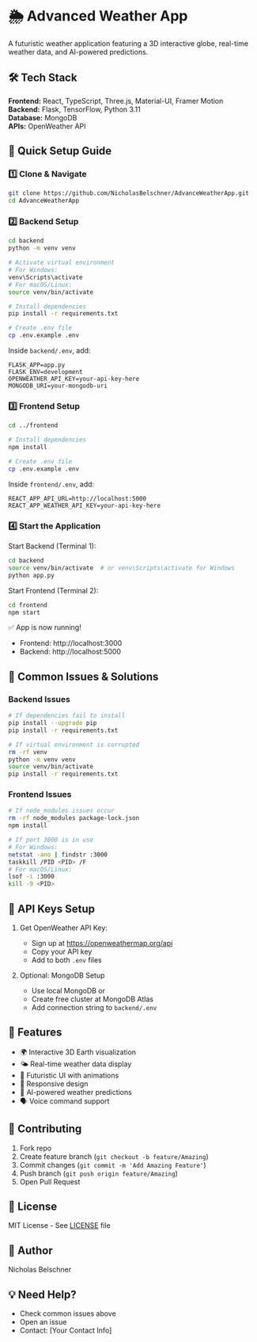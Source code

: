 # 🌦️ Advanced Weather App

A futuristic weather application featuring a 3D interactive globe, real-time weather data, and AI-powered predictions.

## 🛠️ Tech Stack

**Frontend:** React, TypeScript, Three.js, Material-UI, Framer Motion  
**Backend:** Flask, TensorFlow, Python 3.11  
**Database:** MongoDB  
**APIs:** OpenWeather API

## 🚀 Quick Setup Guide

### 1️⃣ Clone & Navigate
```bash
git clone https://github.com/NicholasBelschner/AdvanceWeatherApp.git
cd AdvanceWeatherApp
```

### 2️⃣ Backend Setup
```bash
cd backend
python -m venv venv

# Activate virtual environment
# For Windows:
venv\Scripts\activate
# For macOS/Linux:
source venv/bin/activate

# Install dependencies
pip install -r requirements.txt

# Create .env file
cp .env.example .env
```

Inside `backend/.env`, add:
```env
FLASK_APP=app.py
FLASK_ENV=development
OPENWEATHER_API_KEY=your-api-key-here
MONGODB_URI=your-mongodb-uri
```

### 3️⃣ Frontend Setup
```bash
cd ../frontend

# Install dependencies
npm install

# Create .env file
cp .env.example .env
```

Inside `frontend/.env`, add:
```env
REACT_APP_API_URL=http://localhost:5000
REACT_APP_WEATHER_API_KEY=your-api-key-here
```

### 4️⃣ Start the Application

Start Backend (Terminal 1):
```bash
cd backend
source venv/bin/activate  # or venv\Scripts\activate for Windows
python app.py
```

Start Frontend (Terminal 2):
```bash
cd frontend
npm start
```

✅ App is now running!
- Frontend: http://localhost:3000
- Backend: http://localhost:5000

## 🔧 Common Issues & Solutions

### Backend Issues
```bash
# If dependencies fail to install
pip install --upgrade pip
pip install -r requirements.txt

# If virtual environment is corrupted
rm -rf venv
python -m venv venv
source venv/bin/activate
pip install -r requirements.txt
```

### Frontend Issues
```bash
# If node_modules issues occur
rm -rf node_modules package-lock.json
npm install

# If port 3000 is in use
# For Windows:
netstat -ano | findstr :3000
taskkill /PID <PID> /F
# For macOS/Linux:
lsof -i :3000
kill -9 <PID>
```

## 📝 API Keys Setup

1. Get OpenWeather API Key:
   - Sign up at https://openweathermap.org/api
   - Copy your API key
   - Add to both `.env` files

2. Optional: MongoDB Setup
   - Use local MongoDB or
   - Create free cluster at MongoDB Atlas
   - Add connection string to `backend/.env`

## 🌟 Features

- 🌍 Interactive 3D Earth visualization
- 🌤️ Real-time weather data display
- 🎨 Futuristic UI with animations
- 📱 Responsive design
- 🤖 AI-powered weather predictions
- 🗣️ Voice command support

## 🤝 Contributing

1. Fork repo
2. Create feature branch (`git checkout -b feature/Amazing`)
3. Commit changes (`git commit -m 'Add Amazing Feature'`)
4. Push branch (`git push origin feature/Amazing`)
5. Open Pull Request

## 📜 License

MIT License - See [LICENSE](LICENSE) file

## 👤 Author

Nicholas Belschner

## 💡 Need Help?

- Check common issues above
- Open an issue
- Contact: [Your Contact Info] 